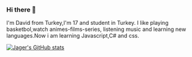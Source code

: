### Hi there 👋

I'm David from Turkey,I'm 17 and student in Turkey. I like playing basketbol,watch animes-films-series, listening music and learning new languages.Now i am learning Javascript,C# and css.

[![Jager's GitHub stats](https://github-readme-stats.vercel.app/api?username=JagerTR)](https://github.com/anuraghazra/github-readme-stats)
